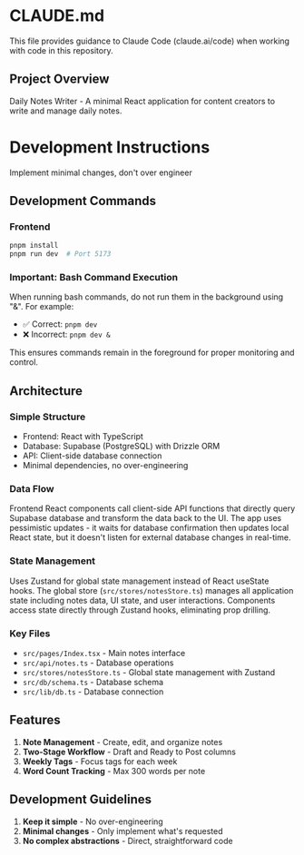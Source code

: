 # CLAUDE.md

This file provides guidance to Claude Code (claude.ai/code) when working with code in this repository.

## Project Overview

Daily Notes Writer - A minimal React application for content creators to write and manage daily notes.

# Development Instructions

Implement minimal changes, don't over engineer

## Development Commands

### Frontend
```bash
pnpm install
pnpm run dev  # Port 5173
```

### Important: Bash Command Execution
When running bash commands, do not run them in the background using "&". For example:
- ✅ Correct: `pnpm dev`
- ❌ Incorrect: `pnpm dev &`

This ensures commands remain in the foreground for proper monitoring and control.

## Architecture

### Simple Structure
- Frontend: React with TypeScript
- Database: Supabase (PostgreSQL) with Drizzle ORM
- API: Client-side database connection
- Minimal dependencies, no over-engineering

### Data Flow
Frontend React components call client-side API functions that directly query Supabase database and transform the data back to the UI. The app uses pessimistic updates - it waits for database confirmation then updates local React state, but it doesn't listen for external database changes in real-time.

### State Management
Uses Zustand for global state management instead of React useState hooks. The global store (`src/stores/notesStore.ts`) manages all application state including notes data, UI state, and user interactions. Components access state directly through Zustand hooks, eliminating prop drilling.

### Key Files
- `src/pages/Index.tsx` - Main notes interface
- `src/api/notes.ts` - Database operations
- `src/stores/notesStore.ts` - Global state management with Zustand
- `src/db/schema.ts` - Database schema
- `src/lib/db.ts` - Database connection

## Features

1. **Note Management** - Create, edit, and organize notes
2. **Two-Stage Workflow** - Draft and Ready to Post columns
3. **Weekly Tags** - Focus tags for each week
4. **Word Count Tracking** - Max 300 words per note

## Development Guidelines

1. **Keep it simple** - No over-engineering
2. **Minimal changes** - Only implement what's requested
3. **No complex abstractions** - Direct, straightforward code